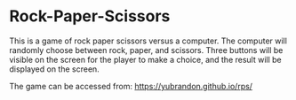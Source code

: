 # Rock-Paper-Scissors

This is a game of rock paper scissors versus a computer. The computer will randomly choose between rock, paper, and scissors. Three buttons will be visible on the screen for the player to make a choice, and the result will be displayed on the screen.

The game can be accessed from: https://yubrandon.github.io/rps/
